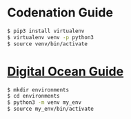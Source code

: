 # Codenation Guide

```bash
$ pip3 install virtualenv
$ virtualenv venv -p python3
$ source venv/bin/activate
```


# [Digital Ocean Guide](https://www.digitalocean.com/community/tutorials/how-to-install-python-3-and-set-up-a-local-programming-environment-on-ubuntu-16-04)

```bash
$ mkdir environments
$ cd environments
$ python3 -m venv my_env
$ source my_env/bin/activate
```
